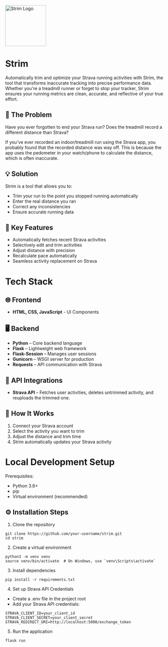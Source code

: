 
<img src="https://github.com/user-attachments/assets/9597570b-dd86-4bfa-a957-29f0515cdb14" alt="Strim Logo" width="130"/>

# Strim
Automatically trim and optimize your Strava running activities with Strim, the tool that transforms inaccurate tracking into precise performance data. Whether you're a treadmill runner or forget to stop your tracker, Strim ensures your running metrics are clean, accurate, and reflective of your true effort.

## 🏃 The Problem
Have you ever forgotten to end your Strava run? Does the treadmill record a different distance than Strava? 

If you've ever recorded an indoor/treadmill run using the Strava app, you probably found that the recorded distance was way off.  This is because the app uses the pedometer in your watch/phone to calculate the distance, which is often inaccurate. 

## 💡 Solution
Strim is a tool that allows you to:
- Trim your run to the point you stopped running automatically
- Enter the real distance you ran
- Correct any inconsistencies
- Ensure accurate running data

## 🚀 Key Features
- Automatically fetches recent Strava activities
- Selectively edit and trim activities
- Adjust distance with precision
- Recalculate pace automatically
- Seamless activity replacement on Strava

# Tech Stack 
## 🌐 Frontend 
- **HTML, CSS, JavaScript** - UI Components

## 🖥️ Backend 
- **Python** – Core backend language
- **Flask** – Lightweight web framework
- **Flask-Session** – Manages user sessions
- **Gunicorn** – WSGI server for production
- **Requests** – API communication with Strava
  
## 📡 API Integrations
- **Strava API** – Fetches user activities, deletes untrimmed activity, and reuploads the trimmed one.

## 🔧 How It Works
1. Connect your Strava account
2. Select the activity you want to trim
3. Adjust the distance and trim time
4. Strim automatically updates your Strava activity

# Local Development Setup  
Prerequisites:  
- Python 3.8+  
- pip  
- Virtual environment (recommended)  

## ⚙️ Installation Steps  

1. Clone the repository
```
git clone https://github.com/your-username/strim.git  
cd strim  
```
2. Create a virtual environment  
```
python3 -m venv venv  
source venv/bin/activate  # On Windows, use `venv\Scripts\activate`
```
3. Install dependencies
```
pip install -r requirements.txt
```
4. Set up Strava API Credentials
- Create a .env file in the project root
- Add your Strava API credentials:
```
STRAVA_CLIENT_ID=your_client_id  
STRAVA_CLIENT_SECRET=your_client_secret  
STRAVA_REDIRECT_URI=http://localhost:5000/exchange_token
```
5. Run the application
```
flask run
```
